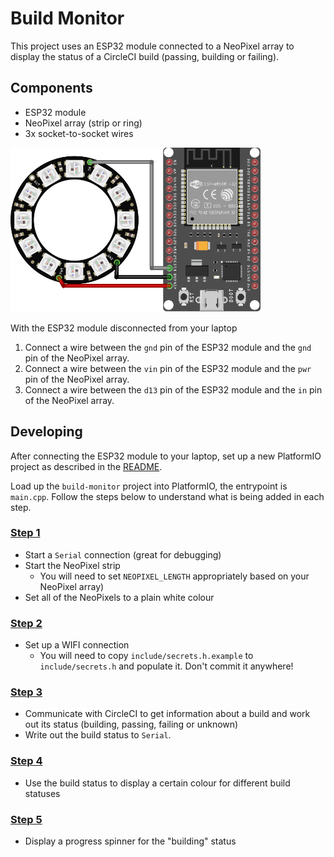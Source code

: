 # Build Monitor

This project uses an ESP32 module connected to a NeoPixel array to display the status of a CircleCI build (passing, building or failing).

## Components
* ESP32 module
* NeoPixel array (strip or ring)
* 3x socket-to-socket wires

<img src="build-monitor.png" width="400"/>

With the ESP32 module disconnected from your laptop

1. Connect a wire between the `gnd` pin of the ESP32 module and the `gnd` pin of the NeoPixel array.
2. Connect a wire between the `vin` pin of the ESP32 module and the `pwr` pin of the NeoPixel array.
3. Connect a wire between the `d13` pin of the ESP32 module and the `in` pin of the NeoPixel array.

## Developing

After connecting the ESP32 module to your laptop, set up a new PlatformIO project as described in the [README](../README.md#getting-started-with-platformio).

Load up the `build-monitor` project into PlatformIO, the entrypoint is `main.cpp`. Follow the steps below to understand what is being added in each step.

### [Step 1](src/BuildMonitorStep1.cpp)

* Start a `Serial` connection (great for debugging) 
* Start the NeoPixel strip
  * You will need to set `NEOPIXEL_LENGTH` appropriately based on your NeoPixel array)
* Set all of the NeoPixels to a plain white colour

### [Step 2](src/BuildMonitorStep2.cpp)

* Set up a WIFI connection
  * You will need to copy `include/secrets.h.example` to `include/secrets.h` and populate it. Don't commit it anywhere!

### [Step 3](src/BuildMonitorStep3.cpp)

* Communicate with CircleCI to get information about a build and work out its status (building, passing, failing or unknown)
* Write out the build status to `Serial`.

### [Step 4](src/BuildMonitorStep4.cpp)

* Use the build status to display a certain colour for different build statuses

### [Step 5](src/BuildMonitorStep5.cpp)

* Display a progress spinner for the "building" status